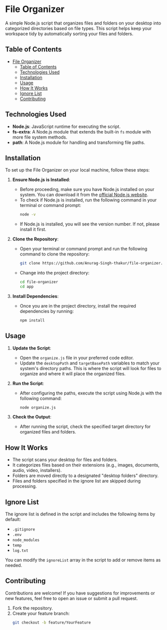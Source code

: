 # File Organizer

A simple Node.js script that organizes files and folders on your desktop into categorized directories based on file types. This script helps keep your workspace tidy by automatically sorting your files and folders.

## Table of Contents

- [File Organizer](#file-organizer)
  - [Table of Contents](#table-of-contents)
  - [Technologies Used](#technologies-used)
  - [Installation](#installation)
  - [Usage](#usage)
  - [How It Works](#how-it-works)
  - [Ignore List](#ignore-list)
  - [Contributing](#contributing)

## Technologies Used

- **Node.js**: JavaScript runtime for executing the script.
- **fs-extra**: A Node.js module that extends the built-in `fs` module with more file system methods.
- **path**: A Node.js module for handling and transforming file paths.

## Installation

To set up the File Organizer on your local machine, follow these steps:

1. **Ensure Node.js is Installed**:
   - Before proceeding, make sure you have Node.js installed on your system. You can download it from the [official Node.js website](https://nodejs.org/).
   - To check if Node.js is installed, run the following command in your terminal or command prompt:
     ```bash
     node -v
     ```
   - If Node.js is installed, you will see the version number. If not, please install it first.

2. **Clone the Repository**:
   - Open your terminal or command prompt and run the following command to clone the repository:
     ```bash
     git clone https://github.com/Anurag-Singh-thakur/file-organizer.git
     ```
   - Change into the project directory:
     ```bash
     cd file-organizer
     cd app
     ```

3. **Install Dependencies**:
   - Once you are in the project directory, install the required dependencies by running:
     ```bash
     npm install
     ```

## Usage

1. **Update the Script**:
   - Open the `organize.js` file in your preferred code editor.
   - Update the `desktopPath` and `targetBasePath` variables to match your system's directory paths. This is where the script will look for files to organize and where it will place the organized files.

2. **Run the Script**:
   - After configuring the paths, execute the script using Node.js with the following command:
     ```bash
     node organize.js
     ```

3. **Check the Output**:
   - After running the script, check the specified target directory for organized files and folders.

## How It Works

- The script scans your desktop for files and folders.
- It categorizes files based on their extensions (e.g., images, documents, audio, video, installers).
- Folders are moved directly to a designated "desktop folders" directory.
- Files and folders specified in the ignore list are skipped during processing.

## Ignore List

The ignore list is defined in the script and includes the following items by default:
- `.gitignore`
- `.env`
- `node_modules`
- `temp`
- `log.txt`

You can modify the `ignoreList` array in the script to add or remove items as needed.

## Contributing

Contributions are welcome! If you have suggestions for improvements or new features, feel free to open an issue or submit a pull request.

1. Fork the repository.
2. Create your feature branch:
   ```bash
   git checkout -b feature/YourFeature